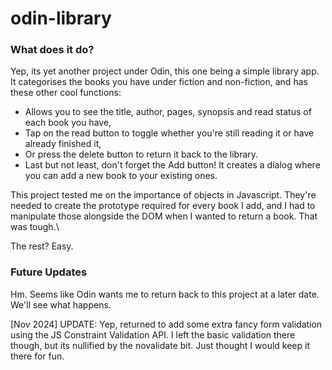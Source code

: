 # odin-library
### What does it do?
Yep, its yet another project under Odin, this one being a simple library app.\
It categorises the books you have under fiction and non-fiction, and has these other cool functions:
- Allows you to see the title, author, pages, synopsis and read status of each book you have,
- Tap on the read button to toggle whether you're still reading it or have already finished it,
- Or press the delete button to return it back to the library.
- Last but not least, don't forget the Add button! It creates a dialog where you can add a new book to your existing ones.

This project tested me on the importance of objects in Javascript. They're needed to create the prototype required for every book I add, and I had to manipulate those alongside the DOM when I wanted to return a book. That was tough.\

The rest? Easy.

### Future Updates
Hm. Seems like Odin wants me to return back to this project at a later date. We'll see what happens.

[Nov 2024] UPDATE: Yep, returned to add some extra fancy form validation using the JS Constraint Validation API. I left the basic validation there though, but its nullified by the novalidate bit. Just thought I would keep it there for fun.
